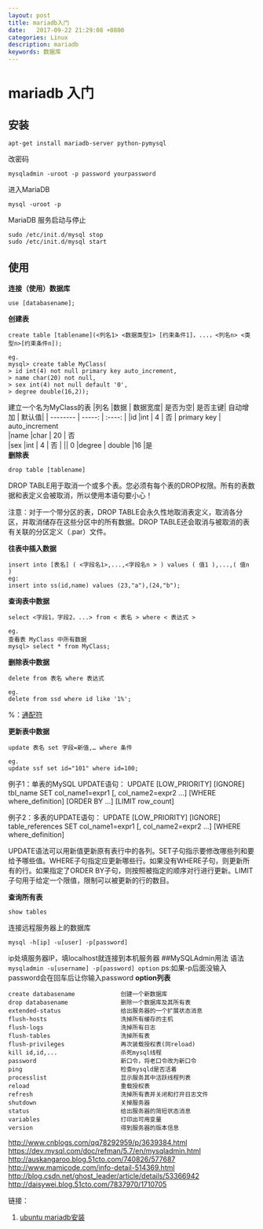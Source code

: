 ```yaml
---
layout: post
title: mariadb入门
date:   2017-09-22 21:29:08 +0800
categories: Linux
description: mariadb
keywords: 数据库
---
```


# mariadb 入门

## 安装

    apt-get install mariadb-server python-pymysql 
 
改密码

    mysqladmin -uroot -p password yourpassword

进入MariaDB

    mysql -uroot -p 
    
MariaDB 服务启动与停止
```
sudo /etc/init.d/mysql stop
sudo /etc/init.d/mysql start
```
## 使用
**连接（使用）数据库**

    use [databasename];
**创建表**
```
create table [tablename](<列名1> <数据类型1> [约束条件1]，...，<列名n> <类型n>[约束条件n]);

eg.
mysql> create table MyClass(
> id int(4) not null primary key auto_increment,
> name char(20) not null,
> sex int(4) not null default '0',
> degree double(16,2));
```
建立一个名为MyClass的表
|列名  |数据 |	数据宽度| 	是否为空| 	是否主键| 	自动增加 |	默认值|
| --------   | -----:  | :----:  |
|id 	|int |	4 |	否 |	primary key |	auto_increment 	 
|name 	|char |	20 |	否 	  	  	 
|sex 	|int |	4 |	否 |	||  	  	0
|degree |	double 	|16 	|是 	  	  	 
**删除表**

    drop table [tablename]

DROP TABLE用于取消一个或多个表。您必须有每个表的DROP权限。所有的表数据和表定义会被取消，所以使用本语句要小心！

注意：对于一个带分区的表，DROP TABLE会永久性地取消表定义，取消各分区，并取消储存在这些分区中的所有数据。DROP TABLE还会取消与被取消的表有关联的分区定义（.par）文件。

**往表中插入数据**
```
insert into [表名] ( <字段名1>,...,<字段名n > ) values ( 值1 ),...,( 值n )
eg:
insert into ss(id,name) values (23,"a"),(24,"b");
```
**查询表中数据**

```
select <字段1，字段2，...> from < 表名 > where < 表达式 >

eg.
查看表 MyClass 中所有数据
mysql> select * from MyClass;
```

**删除表中数据**
```
delete from 表名 where 表达式

eg.
delete from ssd where id like '1%';
```
%：[通配符][1]

**更新表中数据**

```
update 表名 set 字段=新值,… where 条件

eg.
update ssf set id="101" where id=100;

```
例子1：单表的MySQL UPDATE语句：
   UPDATE [LOW_PRIORITY] [IGNORE] tbl_name SET col_name1=expr1 [, col_name2=expr2 ...] [WHERE where_definition] [ORDER BY ...] [LIMIT row_count]

例子2：多表的UPDATE语句：
UPDATE [LOW_PRIORITY] [IGNORE] table_references SET col_name1=expr1 [, col_name2=expr2 ...] [WHERE where_definition]

UPDATE语法可以用新值更新原有表行中的各列。SET子句指示要修改哪些列和要给予哪些值。WHERE子句指定应更新哪些行。如果没有WHERE子句，则更新所有的行。如果指定了ORDER BY子句，则按照被指定的顺序对行进行更新。LIMIT子句用于给定一个限值，限制可以被更新的行的数目。

**查询所有表**

    show tables

连接远程服务器上的数据库

    mysql -h[ip] -u[user] -p[password]
ip处填服务器IP，填localhost就连接到本机服务器
##MySQLAdmin用法
语法 `mysqladmin -u[username] -p[password] option`
ps:如果-p后面没输入password会在回车后让你输入password
**option列表**
```
create databasename             创建一个新数据库
drop databasename               删除一个数据库及其所有表
extended-status                 给出服务器的一个扩展状态消息
flush-hosts                     洗掉所有缓存的主机
flush-logs                      洗掉所有日志 
flush-tables                    洗掉所有表 
flush-privileges                再次装载授权表(同reload) 
kill id,id,...                  杀死mysql线程 
password                        新口令，将老口令改为新口令
ping                            检查mysqld是否活着 
processlist                     显示服务其中活跃线程列表
reload                          重载授权表 
refresh                         洗掉所有表并关闭和打开日志文件
shutdown                        关掉服务器 
status                          给出服务器的简短状态消息
variables                       打印出可用变量
version                         得到服务器的版本信息
```

http://www.cnblogs.com/qq78292959/p/3639384.html
https://dev.mysql.com/doc/refman/5.7/en/mysqladmin.html
http://auskangaroo.blog.51cto.com/740826/577687
http://www.mamicode.com/info-detail-514369.html
http://blog.csdn.net/ghost_leader/article/details/53366942
http://daisywei.blog.51cto.com/7837970/1710705



链接：

 1. [ubuntu mariadb安装][2]


  [1]: https://baike.baidu.com/item/SQL%20%E9%80%9A%E9%85%8D%E7%AC%A6/911590?fr=aladdin
  [2]: http://blog.csdn.net/zhaihaifei/article/details/51659134
